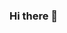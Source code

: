 ### Hi there 👋

<!--
**soren-ctrl/soren-ctrl** is a ✨ _special_ ✨ repository because its `README.md` (this file) appears on your GitHub profile.

Here are some ideas to get you started:

- 🔭 I’m currently working on Color Guidelines.
- 🌱 I’m currently learning GitHub, VS Code, and basic HTML.
- 👯 I’m looking to collaborate on anything!
- 🤔 I’m looking for help with learning new things!
- 💬 Ask me about technical writing!
- 📫 How to reach me: on Slack
- 😄 Pronouns: they/them
- ⚡ Fun fact: I'm obsessed with mosses.
-->
